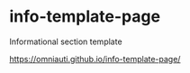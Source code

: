 # info-template-page
Informational section template


https://omniauti.github.io/info-template-page/
